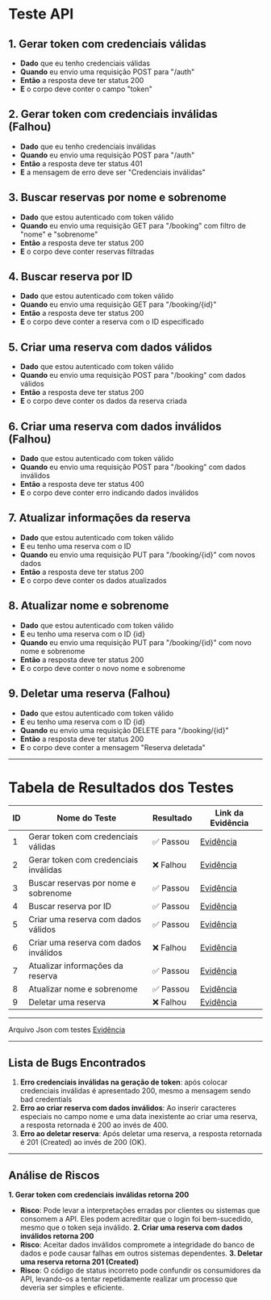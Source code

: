 # Teste API

## 1. Gerar token com credenciais válidas
- **Dado** que eu tenho credenciais válidas  
- **Quando** eu envio uma requisição POST para "/auth"  
- **Então** a resposta deve ter status 200  
- **E** o corpo deve conter o campo "token"  

## 2. Gerar token com credenciais inválidas (Falhou)
- **Dado** que eu tenho credenciais inválidas  
- **Quando** eu envio uma requisição POST para "/auth"  
- **Então** a resposta deve ter status 401  
- **E** a mensagem de erro deve ser "Credenciais inválidas"  

## 3. Buscar reservas por nome e sobrenome
- **Dado** que estou autenticado com token válido  
- **Quando** eu envio uma requisição GET para "/booking" com filtro de "nome" e "sobrenome"  
- **Então** a resposta deve ter status 200  
- **E** o corpo deve conter reservas filtradas  

## 4. Buscar reserva por ID
- **Dado** que estou autenticado com token válido  
- **Quando** eu envio uma requisição GET para "/booking/{id}"  
- **Então** a resposta deve ter status 200  
- **E** o corpo deve conter a reserva com o ID especificado  

## 5. Criar uma reserva com dados válidos
- **Dado** que estou autenticado com token válido  
- **Quando** eu envio uma requisição POST para "/booking" com dados válidos  
- **Então** a resposta deve ter status 200  
- **E** o corpo deve conter os dados da reserva criada  

## 6. Criar uma reserva com dados inválidos (Falhou)
- **Dado** que estou autenticado com token válido  
- **Quando** eu envio uma requisição POST para "/booking" com dados inválidos  
- **Então** a resposta deve ter status 400  
- **E** o corpo deve conter erro indicando dados inválidos  

## 7. Atualizar informações da reserva
- **Dado** que estou autenticado com token válido  
- **E** eu tenho uma reserva com o ID  
- **Quando** eu envio uma requisição PUT para "/booking/{id}" com novos dados  
- **Então** a resposta deve ter status 200  
- **E** o corpo deve conter os dados atualizados  

## 8. Atualizar nome e sobrenome
- **Dado** que estou autenticado com token válido  
- **E** eu tenho uma reserva com o ID {id}  
- **Quando** eu envio uma requisição PUT para "/booking/{id}" com novo nome e sobrenome  
- **Então** a resposta deve ter status 200  
- **E** o corpo deve conter o novo nome e sobrenome  

## 9. Deletar uma reserva (Falhou)
- **Dado** que estou autenticado com token válido  
- **E** eu tenho uma reserva com o ID {id}  
- **Quando** eu envio uma requisição DELETE para "/booking/{id}"  
- **Então** a resposta deve ter status 200  
- **E** o corpo deve conter a mensagem "Reserva deletada"  

---

# Tabela de Resultados dos Testes

| **ID** | **Nome do Teste**                            | **Resultado** | **Link da Evidência**   |
|--------|----------------------------------------------|---------------|--------------------------|
| 1      | Gerar token com credenciais válidas          | ✅ Passou      | [Evidência](https://drive.google.com/file/d/1iDQB_tzhkcijVwbjP0o0YUuubpnGiSbq/view?usp=sharing)           |
| 2      | Gerar token com credenciais inválidas        | ❌ Falhou      | [Evidência](https://drive.google.com/file/d/1fkD_r1mnSAufLSbCJcCryFHUSjP8NOHE/view?usp=sharing)           |
| 3      | Buscar reservas por nome e sobrenome         | ✅ Passou      | [Evidência](https://drive.google.com/file/d/1E2vovDqoDeo0_1_A9GUirTO3nZC9SjO7/view?usp=drive_link)           |
| 4      | Buscar reserva por ID                        | ✅ Passou      | [Evidência](https://drive.google.com/file/d/1SZ3iF1BQXgzyJl_nd8RpzxTTPP_YjyS7/view?usp=sharing)           |
| 5      | Criar uma reserva com dados válidos          | ✅ Passou      | [Evidência](https://drive.google.com/file/d/1V7L5EcmnvKHpaBARuKSiwzm6VPf50v5W/view?usp=sharing)           |
| 6      | Criar uma reserva com dados inválidos        | ❌ Falhou      | [Evidência](https://drive.google.com/file/d/1VLLznbSufEi3C9j-3BsMIztcd4wRnbBC/view?usp=sharing)           |
| 7      | Atualizar informações da reserva             | ✅ Passou      | [Evidência](https://drive.google.com/file/d/1q2Z3T1HdQgYo0fLJbUJe00XBIHTM1GsM/view?usp=sharing)           |
| 8      | Atualizar nome e sobrenome                   | ✅ Passou      | [Evidência](https://drive.google.com/file/d/12SYMv4-g08FlqPJcOB3Ikz5qwAPYstOu/view?usp=sharing)           |
| 9      | Deletar uma reserva                          | ❌ Falhou      | [Evidência](https://drive.google.com/file/d/1tcve1rNhLiFWsATZkEoY6nr8VSAxC6FR/view?usp=sharing)           |

---

Arquivo Json com testes [Evidência](https://drive.google.com/file/d/1BBpPocOiT5SOXWN38doPJJUGux_o6z0R/view?usp=sharing)

---

## Lista de Bugs Encontrados

1. **Erro credenciais inválidas na geração de token**: após colocar credenciais inválidas é apresentado 200, mesmo a mensagem sendo bad credentials
2. **Erro ao criar reserva com dados inválidos**: Ao inserir caracteres especiais no campo nome e uma data inexistente ao criar uma reserva, a resposta retornada é 200 ao invés de 400.
3. **Erro ao deletar reserva**: Após deletar uma reserva, a resposta retornada é 201 (Created) ao invés de 200 (OK).

---

## Análise de Riscos

**1. Gerar token com credenciais inválidas retorna 200**
- **Risco**: Pode levar a interpretações erradas por clientes ou sistemas que consomem a API. Eles podem acreditar que o login foi bem-sucedido, mesmo que o token seja inválido.
**2. Criar uma reserva com dados inválidos retorna 200**
- **Risco**: Aceitar dados inválidos compromete a integridade do banco de dados e pode causar falhas em outros sistemas dependentes.
**3. Deletar uma reserva retorna 201 (Created)**
- **Risco**: O código de status incorreto pode confundir os consumidores da API, levando-os a tentar repetidamente realizar um processo que deveria ser simples e eficiente.
